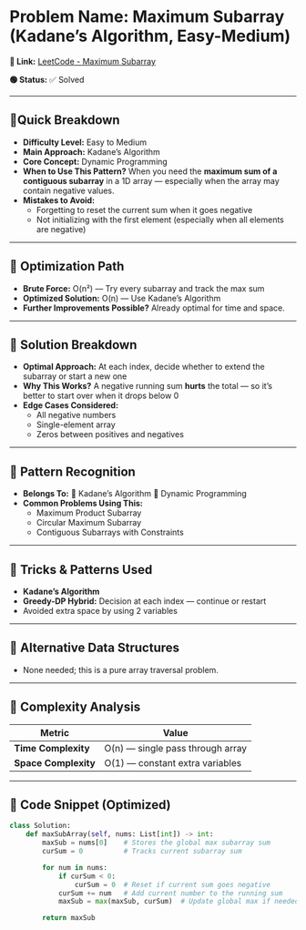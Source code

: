 # Problem Name: Maximum Subarray (Kadane’s Algorithm, Easy-Medium)

**🔗 Link:** [LeetCode - Maximum Subarray](https://leetcode.com/problems/maximum-subarray/description/)

**🟢 Status:** ✅ Solved

---

## 🔹Quick Breakdown

* **Difficulty Level:** Easy to Medium
* **Main Approach:** Kadane’s Algorithm
* **Core Concept:** Dynamic Programming
* **When to Use This Pattern?**
  When you need the **maximum sum of a contiguous subarray** in a 1D array — especially when the array may contain negative values.
* **Mistakes to Avoid:**
  * Forgetting to reset the current sum when it goes negative
  * Not initializing with the first element (especially when all elements are negative)

---

## 🔹 Optimization Path

* **Brute Force:** O(n²) — Try every subarray and track the max sum
* **Optimized Solution:** O(n) — Use Kadane’s Algorithm
* **Further Improvements Possible?**
  Already optimal for time and space.

---

## 🔹 Solution Breakdown

* **Optimal Approach:** At each index, decide whether to extend the subarray or start a new one
* **Why This Works?**
  A negative running sum **hurts** the total — so it’s better to start over when it drops below 0
* **Edge Cases Considered:**
  * All negative numbers
  * Single-element array
  * Zeros between positives and negatives

---

## 🔹 Pattern Recognition

* **Belongs To:**
  🔹 Kadane’s Algorithm
  🔹 Dynamic Programming
* **Common Problems Using This:**
  * Maximum Product Subarray
  * Circular Maximum Subarray
  * Contiguous Subarrays with Constraints

---

## 🔹 Tricks & Patterns Used

* **Kadane’s Algorithm**
* **Greedy-DP Hybrid:** Decision at each index — continue or restart
* Avoided extra space by using 2 variables

---

## 🔹 Alternative Data Structures

* None needed; this is a pure array traversal problem.

---

## 🔹 Complexity Analysis


| Metric               | Value                             |
| -------------------- | --------------------------------- |
| **Time Complexity**  | O(n) — single pass through array |
| **Space Complexity** | O(1) — constant extra variables  |

---

## 🔹 Code Snippet (Optimized)

```python
class Solution:
    def maxSubArray(self, nums: List[int]) -> int:
        maxSub = nums[0]    # Stores the global max subarray sum
        curSum = 0          # Tracks current subarray sum

        for num in nums:
            if curSum < 0:
                curSum = 0  # Reset if current sum goes negative
            curSum += num   # Add current number to the running sum
            maxSub = max(maxSub, curSum)  # Update global max if needed

        return maxSub

```
